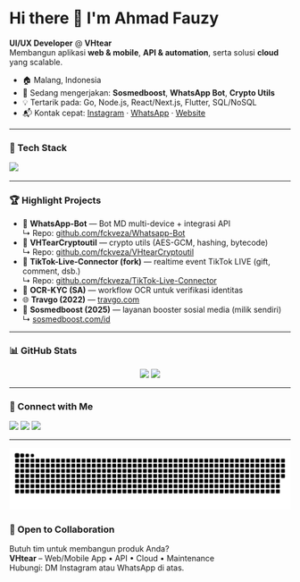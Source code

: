 
<h1 align="left">Hi there 👋 I'm Ahmad Fauzy</h1>

**UI/UX Developer** @ **VHtear**  
Membangun aplikasi **web & mobile**, **API & automation**, serta solusi **cloud** yang scalable.

- 🏠 Malang, Indonesia  
- 🚀 Sedang mengerjakan: **Sosmedboost**, **WhatsApp Bot**, **Crypto Utils**  
- 💡 Tertarik pada: Go, Node.js, React/Next.js, Flutter, SQL/NoSQL  
- 📬 Kontak cepat: [Instagram](https://www.instagram.com/zeejiwo87/) · [WhatsApp](http://wa.me/6285876846768) · [Website](https://sosmedboost.com/)

---

### 🔧 Tech Stack
<p>
  <img src="https://skillicons.dev/icons?i=ts,js,go,python,nodejs,react,nextjs,vue,flutter,html,css,tailwind,postgres,mysql,mongodb,redis,docker,nginx,git,linux&perline=10" />
</p>

---

### 🏆 Highlight Projects
- 🤖 **WhatsApp-Bot** — Bot MD multi-device + integrasi API  
  ↳ Repo: <a href="https://github.com/fckveza/Whatsapp-Bot">github.com/fckveza/Whatsapp-Bot</a>
- 🔐 **VHTearCryptoutil** — crypto utils (AES-GCM, hashing, bytecode)  
  ↳ Repo: <a href="https://github.com/fckveza/VHtearCryptoutil">github.com/fckveza/VHtearCryptoutil</a>
- 🎥 **TikTok-Live-Connector (fork)** — realtime event TikTok LIVE (gift, comment, dsb.)  
  ↳ Repo: <a href="https://github.com/fckveza/TikTok-Live-Connector">github.com/fckveza/TikTok-Live-Connector</a>
- 🧾 **OCR-KYC (SA)** — workflow OCR untuk verifikasi identitas  
- 🌐 **Travgo (2022)** — <a href="https://travgo.com/">travgo.com</a>  
- 🚀 **Sosmedboost (2025)** — layanan booster sosial media (milik sendiri)  
  ↳ <a href="https://sosmedboost.com/id">sosmedboost.com/id</a>


---

### 📊 GitHub Stats  
<div align="center">
  <img height="180em" src="https://github-readme-stats.vercel.app/api?username=zeejiwo87&show_icons=true&theme=tokyonight&include_all_commits=true&count_private=true"/>
  <img height="180em" src="https://github-readme-stats.vercel.app/api/top-langs/?username=zeejiwo87&layout=compact&langs_count=8&theme=tokyonight"/>
</div>

---

### 🔗 Connect with Me
<p>
  <a href="https://www.instagram.com/zeejiwo87/"><img src="https://img.shields.io/badge/Instagram-@zeejiwo87-E4405F?style=for-the-badge&logo=instagram&logoColor=white" /></a>
  <a href="http://wa.me/6285876846768"><img src="https://img.shields.io/badge/WhatsApp-Chat-25D366?style=for-the-badge&logo=whatsapp&logoColor=white" /></a>
  <a href="https://github.com/zeejiwo87"><img src="https://img.shields.io/badge/GitHub-zeejiwo87-181717?style=for-the-badge&logo=github" /></a>
</p>

---

![Snake animation](https://raw.githubusercontent.com/fckveza/fckveza/refs/heads/master/github-contribution-grid-snake-dark.svg)

### 🤝 Open to Collaboration
Butuh tim untuk membangun produk Anda?  
**VHtear** – Web/Mobile App • API • Cloud • Maintenance  
Hubungi: DM Instagram atau WhatsApp di atas.
